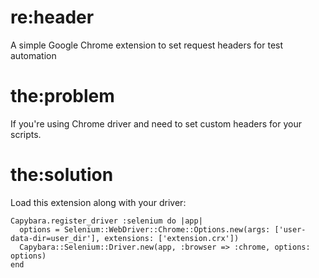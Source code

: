 # re:header
A simple Google Chrome extension to set request headers for test automation

# the:problem
If you're using Chrome driver and need to set custom headers for your scripts.

# the:solution
Load this extension along with your driver:

```
Capybara.register_driver :selenium do |app|
  options = Selenium::WebDriver::Chrome::Options.new(args: ['user-data-dir=user_dir'], extensions: ['extension.crx'])
  Capybara::Selenium::Driver.new(app, :browser => :chrome, options: options)
end
```
